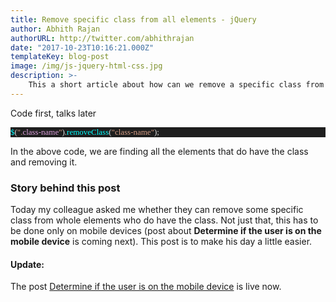 ```yaml
---
title: Remove specific class from all elements - jQuery
author: Abhith Rajan
authorURL: http://twitter.com/abhithrajan
date: "2017-10-23T10:16:21.000Z"
templateKey: blog-post
image: /img/js-jquery-html-css.jpg
description: >-
    This a short article about how can we remove a specific class from all elements that do have the class easily using jQuery.
---
```


Code first, talks later

<pre style="font-family:Consolas;font-size:13;color:gainsboro;background:#1e1e1e;"><span style="color:cyan;">$</span>(<span style="color:#d69d85;">&quot;.</span><span style="color:plum;">class-name</span><span style="color:#d69d85;">&quot;</span>).<span style="color:cyan;">removeClass</span>(<span style="color:#d69d85;">&quot;class-name&quot;</span>);
</pre>
In the above code, we are finding all the elements that do have the class and removing it.

### Story behind this post
Today my colleague asked me whether they can remove some specific class from whole elements who do have the class. Not just that, this has to be done only on mobile devices (post about **Determine if the user is on the mobile device** is coming next). This post is to make his day a little easier.

#### Update: 
The post [Determine if the user is on the mobile device](https://www.abhith.net/post/javascript-determine-if-user-is-on-mobile-device/) is live now.